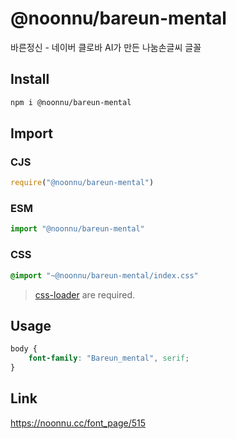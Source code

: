 # @noonnu/bareun-mental
바른정신 - 네이버 클로바 AI가 만든 나눔손글씨 글꼴

## Install
```sh
npm i @noonnu/bareun-mental
```
## Import
### CJS
```js
require("@noonnu/bareun-mental")
```
### ESM
```js
import "@noonnu/bareun-mental"
```
### CSS 
```css
@import "~@noonnu/bareun-mental/index.css"
```
> [css-loader](https://github.com/webpack-contrib/css-loader) are required.

## Usage
```css
body {
    font-family: "Bareun_mental", serif;
}
```

## Link
https://noonnu.cc/font_page/515
